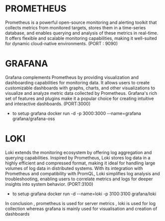 # PROMETHEUS  
Prometheus is a powerful open-source monitoring and alerting toolkit that collects metrics from monitored targets, stores them in a time-series database, and enables querying and analysis of these metrics in real-time. It offers flexible and scalable monitoring capabilities, making it well-suited for dynamic cloud-native environments.
(PORT : 9090)

# GRAFANA
Grafana complements Prometheus by providing visualization and dashboarding capabilities for monitoring data. It allows users to create customizable dashboards with graphs, charts, and other visualizations to visualize and analyze metric data collected by Prometheus. Grafana's rich set of features and plugins make it a popular choice for creating intuitive and interactive dashboards.
(PORT:3000)
- to setup grafana
docker run -d -p 3000:3000 --name=grafana grafana/grafana-oss

# LOKI
Loki extends the monitoring ecosystem by offering log aggregation and querying capabilities. Inspired by Prometheus, Loki stores log data in a highly efficient and compressed format, making it ideal for handling large volumes of log data in distributed systems. With its integration with Prometheus and compatibility with PromQL, Loki simplifies log analysis and troubleshooting, enabling users to correlate metrics and logs for deeper insights into system behavior.
(PORT:3100)
- to setup grafana
docker run -d --name=loki -p 3100:3100 grafana/loki

In conclusion , prometheus is used for server metrics , loki is used for log collection whereas grafana is mainly used for visualisation and creation of dashboards 
